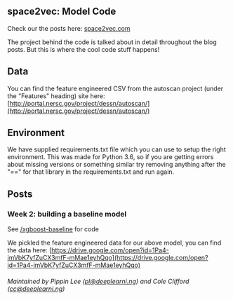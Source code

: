 ## space2vec: Model Code

Check our the posts here: [space2vec.com](http://space2vec.com)

The project behind the code is talked about in detail throughout the blog posts. But this
is where the cool code stuff happens!


## Data
You can find the feature engineered CSV from the autoscan project (under the "Features" heading) site here: 
[http://portal.nersc.gov/project/dessn/autoscan/](http://portal.nersc.gov/project/dessn/autoscan/)


## Environment
We have supplied requirements.txt file which you can use to setup the right environment. This was made for Python 3.6, 
so if you are getting errors about missing versions or something similar try removing anything after the "==" for that
library in the requirements.txt and run again.


## Posts

### Week 2: building a baseline model
See [/xgboost-baseline](https://github.com/pippinlee/space2vec-ml-code/tree/master/building-baseline-model) for code

We pickled the feature engineered data for our above model, you can find the data here: 
[https://drive.google.com/open?id=1Pa4-imVbK7yfZuCX3mfF-mMae1eyhQqo](https://drive.google.com/open?id=1Pa4-imVbK7yfZuCX3mfF-mMae1eyhQqo)



###### Maintained by Pippin Lee (pl@deeplearni.ng) and Cole Clifford (cc@deeplearni.ng)